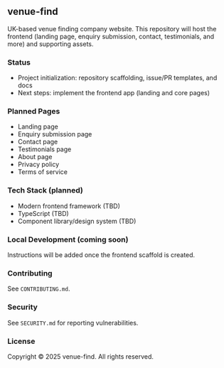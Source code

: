 ## venue-find

UK-based venue finding company website. This repository will host the frontend (landing page, enquiry submission, contact, testimonials, and more) and supporting assets.

### Status
- Project initialization: repository scaffolding, issue/PR templates, and docs
- Next steps: implement the frontend app (landing and core pages)

### Planned Pages
- Landing page
- Enquiry submission page
- Contact page
- Testimonials page
- About page
- Privacy policy
- Terms of service

### Tech Stack (planned)
- Modern frontend framework (TBD)
- TypeScript (TBD)
- Component library/design system (TBD)

### Local Development (coming soon)
Instructions will be added once the frontend scaffold is created.

### Contributing
See `CONTRIBUTING.md`.

### Security
See `SECURITY.md` for reporting vulnerabilities.

### License
Copyright © 2025 venue-find. All rights reserved.


